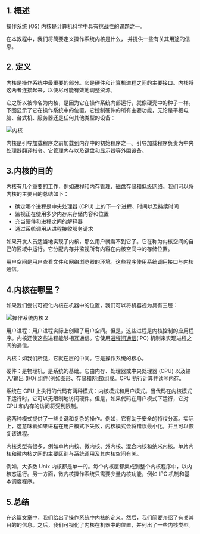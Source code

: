 ## 1. 概述

操作系统 (OS) 内核是计算机科学中具有挑战性的课题之一。

在本教程中，我们将简要定义操作系统内核是什么， 并提供一些有关其用途的信息。

## 2. 定义

内核是操作系统中最重要的部分。它是硬件和计算机进程之间的主要接口。内核将这两者连接起来，以便尽可能有效地调整资源。

它之所以被命名为内核，是因为它在操作系统内部运行，就像硬壳中的种子一样。下图显示了它在操作系统中的位置。它控制硬件的所有主要功能，无论是平板电脑、台式机、服务器还是任何其他类型的设备：

![内核](https://www.baeldung.com/wp-content/uploads/sites/4/2021/05/os-kernel.png)

内核是引导加载程序之前加载到内存中的初始程序之一。引导加载程序负责为中央处理器翻译指令。它管理内存以及键盘和显示器等外围设备。

## 3.内核的目的

内核有几个重要的工作，例如进程和内存管理、磁盘存储和低级网络。我们可以将内核的主要目的总结如下：

-   确定哪个进程是中央处理器 (CPU) 上的下一个进程、时间以及持续时间
-   监视正在使用多少内存来存储内容和位置
-   充当硬件和进程之间的解释器
-   通过系统调用从进程接收服务请求

如果开发人员适当地实现了内核，那么用户就看不到它了。它在称为内核空间的自己的区域中运行。它分配内存并监视所有内容在内核空间中的存储位置。

用户空间是用户查看文件和网络浏览器的环境。这些程序使用系统调用接口与内核通信。

## 4.内核在哪里？

如果我们尝试可视化内核在机器中的位置，我们可以将机器视为具有三层：

![操作系统内核 2](https://www.baeldung.com/wp-content/uploads/sites/4/2021/05/os-kernel-2.png)

用户进程：用户进程实际上创建了用户空间。但是，这些进程是内核控制的应用程序。内核还使这些进程能够相互通信。它使用[进程间通信](https://www.baeldung.com/cs/inter-process-communication)(IPC) 机制来实现进程之间的通信。

内核：如我们所见，它就在层的中间。它是操作系统的核心。

硬件：是物理机，是系统的基础。它由内存、处理器或中央处理器 (CPU) 以及输入/输出 (I/O) 组件(例如图形、存储和网络)组成。CPU 执行计算并读写内存。

系统在 CPU 上执行的代码有两种模式：内核模式和用户模式。当代码在内核模式下运行时，它可以无限制地访问硬件。但是，如果代码在用户模式下运行，它对 CPU 和内存的访问将受到限制。

这两种模式提供了一些关键和复杂的操作。例如，它有助于安全的特权分离。实际上，这意味着如果进程在用户模式下失败，内核模式会将错误最小化，并且可以恢复该进程。

内核类型有很多，例如单片内核、微内核、外内核、混合内核和纳米内核。单片内核和微内核之间的主要区别与系统调用及其内核空间有关。

例如，大多数 Unix 内核都是单一的。每个内核层都集成到整个内核程序中，以内核态运行。另一方面，微内核操作系统只需要少量内核功能，例如 IPC 机制和基本调度程序。

## 5.总结

在这篇文章中，我们给出了操作系统中内核的定义。然后，我们简要介绍了有关其目的的信息。之后，我们可视化了内核在机器中的位置，并列出了一些内核类型。